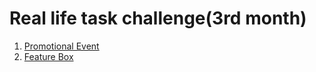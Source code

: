 # Real life task challenge(3rd month)
1. [Promotional Event](https://a331998513.github.io/projects/pricebox/)
2. [Feature Box](https://a331998513.github.io/projects/Featurebox/)
